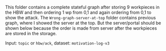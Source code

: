 This folder contains a complete stateful graph after storing 9 workpieces in the HBW and then ordering 1 wp from 0,1 and again ordering from 0,1 to show the attack.
The `Wrong-graph-server-at-top` folder contains previous graph, where I showed the server at the top. But the server/portal should be shown below because the order is made from server after the workpieces are stored in the storage.

Input: `topic` or `hbw/ack`, dataset: `motivation-log-v3`
